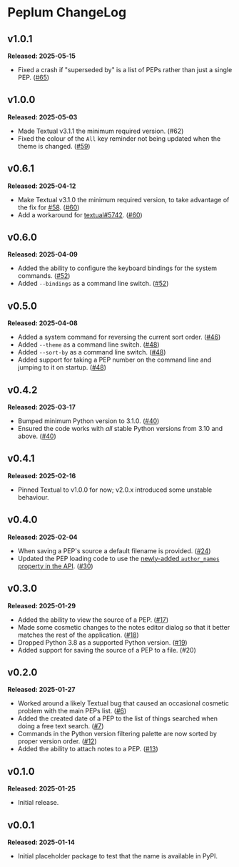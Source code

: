 # Peplum ChangeLog

## v1.0.1

**Released: 2025-05-15**

- Fixed a crash if "superseded by" is a list of PEPs rather than just a
  single PEP. ([#65](https://github.com/davep/peplum/pull/65))

## v1.0.0

**Released: 2025-05-03**

- Made Textual v3.1.1 the minimum required version.
  (#62[](https://github.com/davep/peplum/pull/62))
- Fixed the colour of the `All` key reminder not being updated when the
  theme is changed. ([#59](https://github.com/davep/peplum/issues/59))

## v0.6.1

**Released: 2025-04-12**

- Make Textual v3.1.0 the minimum required version, to take advantage of the
  fix for [#58](https://github.com/davep/peplum/issues/58).
  ([#60](https://github.com/davep/peplum/pull/60))
- Add a workaround for
  [textual#5742](https://github.com/Textualize/textual/issues/5742).
  ([#60](https://github.com/davep/peplum/pull/60))

## v0.6.0

**Released: 2025-04-09**

- Added the ability to configure the keyboard bindings for the system
  commands. ([#52](https://github.com/davep/peplum/pull/52))
- Added `--bindings` as a command line switch.
  ([#52](https://github.com/davep/peplum/pull/52))

## v0.5.0

**Released: 2025-04-08**

- Added a system command for reversing the current sort order.
  ([#46](https://github.com/davep/peplum/pull/46))
- Added `--theme` as a command line switch.
  ([#48](https://github.com/davep/peplum/pull/48))
- Added `--sort-by` as a command line switch.
  ([#48](https://github.com/davep/peplum/pull/48))
- Added support for taking a PEP number on the command line and jumping to
  it on startup. ([#48](https://github.com/davep/peplum/pull/48))

## v0.4.2

**Released: 2025-03-17**

- Bumped minimum Python version to 3.1.0.
  ([#40](https://github.com/davep/peplum/pull/40))
- Ensured the code works with *all* stable Python versions from 3.10 and
  above. ([#40](https://github.com/davep/peplum/pull/40))

## v0.4.1

**Released: 2025-02-16**

- Pinned Textual to v1.0.0 for now; v2.0.x introduced some unstable
  behaviour.

## v0.4.0

**Released: 2025-02-04**

- When saving a PEP's source a default filename is provided.
  ([#24](https://github.com/davep/peplum/pull/24))
- Updated the PEP loading code to use the [newly-added `author_names`
  property in the API](https://github.com/python/peps/issues/4211).
  ([#30](https://github.com/davep/peplum/pull/30))

## v0.3.0

**Released: 2025-01-29**

- Added the ability to view the source of a PEP.
  ([#17](https://github.com/davep/peplum/pull/17))
- Made some cosmetic changes to the notes editor dialog so that it better
  matches the rest of the application.
  ([#18](https://github.com/davep/peplum/pull/18))
- Dropped Python 3.8 as a supported Python version.
  ([#19](https://github.com/davep/peplum/pull/19))
- Added support for saving the source of a PEP to a file.
  (#20[](https://github.com/davep/peplum/pull/20))

## v0.2.0

**Released: 2025-01-27**

- Worked around a likely Textual bug that caused an occasional cosmetic
  problem with the main PEPs list.
  ([#6](https://github.com/davep/peplum/pull/6))
- Added the created date of a PEP to the list of things searched when doing
  a free text search. ([#7](https://github.com/davep/peplum/pull/7))
- Commands in the Python version filtering palette are now sorted by proper
  version order. ([#12](https://github.com/davep/peplum/pull/12))
- Added the ability to attach notes to a PEP.
  ([#13](https://github.com/davep/peplum/pull/13))

## v0.1.0

**Released: 2025-01-25**

- Initial release.

## v0.0.1

**Released: 2025-01-14**

- Initial placeholder package to test that the name is available in PyPI.

[//]: # (ChangeLog.md ends here)

